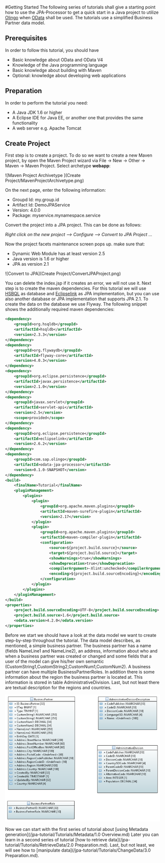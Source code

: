 #Getting Started
The following series of tutorials shall give a starting point how to use the JPA-Processor to get a quick start in a Java project to utilize [Olingo](https://olingo.apache.org/doc/odata4/index.html) when [OData](http://www.odata.org/) shall be used. The tutorials use a simplified Business Partner data model.

## Prerequisites
In order to follow this tutorial, you should have
* Basic knowledge about OData and OData V4
* Knowledge of the Java programming language
* Basic knowledge about building with Maven
* Optional: knowledge about developing web applications

## Preparation
In order to perform the tutorial you need:
* A Java JDK 1.6 or higher
* A Eclipse IDE for Java EE, or another one that provides the same functionality
* A web server e.g. Apache Tomcat 

## Create Project
First step is to create a project. To do so we want to create a new Maven project, by open the Maven Project wizard via File -> New -> Other -> Maven -> Maven Project. Select archetype **webapp**:

![Maven Project Archivetype ](Create Project/MavenProjectArchivetype.png)

On the next page, enter the following information:
* Groupd Id: my.group.id
* Artifact Id: DemoJPAService
* Version: 4.0.0
* Package: myservice.mynamespace.service

Convert the project into a JPA project. This can be done as follows:

_Right click on the new project --> Configure --> Convert to JPA Project ..._

Now the project facets maintenance screen pops up. make sure that:
* Dynamic Web Module has at least version 2.5
* Java version is 1.6 or higher
* JPA as version 2.1

![Convert to JPA](Create Project/ConvertJPAProject.png)

You can delete the index.jsp if it creates an error, we will not use it. Next step is to create the maven dependencies. For this tutorial we will use [HSBQL](http://hsqldb.org/) as database and [Eclipselink](http://www.eclipse.org/eclipselink/) as JPA implementation, but you can use also another database or JPA implementation that supports JPA 2.1. To create the data on the database we use Flyway. The following snippet shows the additionally required maven dependencies:
```XML
<dependency>
	<groupId>org.hsqldb</groupId>
	<artifactId>hsqldb</artifactId>
	<version>2.3.3</version>
</dependency>
<dependency>
	<groupId>org.flywaydb</groupId>
	<artifactId>flyway-core</artifactId>
	<version>4.0.3</version>
</dependency>	
<dependency>
	<groupId>org.eclipse.persistence</groupId>
	<artifactId>javax.persistence</artifactId>
	<version>2.1.0</version>
</dependency>
<dependency>
	<groupId>javax.servlet</groupId>
	<artifactId>servlet-api</artifactId>
	<version>2.5</version>
	<scope>provided</scope>
</dependency>
<dependency> 
	<groupId>org.eclipse.persistence</groupId> 
	<artifactId>eclipselink</artifactId> 
	<version>2.6.2</version> 
</dependency>
<dependency>
	<groupId>com.sap.olingo</groupId>
	<artifactId>odata-jpa-processor</artifactId>
	<version>0.1.0-SNAPSHOT</version>
</dependency>
<build>
	<finalName>Tutorial</finalName>
	<pluginManagement>
		<plugins>
			<plugin>
				<groupId>org.apache.maven.plugins</groupId>
				<artifactId>maven-surefire-plugin</artifactId>
				<version>2.17</version>
			</plugin>
			<plugin>
				<groupId>org.apache.maven.plugins</groupId>
				<artifactId>maven-compiler-plugin</artifactId>
				<configuration>
					<source>${project.build.source}</source>
					<target>${project.build.source}</target>
					<showWarnings>true</showWarnings>
					<showDeprecation>true</showDeprecation>
					<compilerArgument>-Xlint:unchecked</compilerArgument>
					<encoding>${project.build.sourceEncoding}</encoding>
				</configuration>
			</plugin>
		</plugins>
	</pluginManagement>
</build>
<properties>
	<project.build.sourceEncoding>UTF-8</project.build.sourceEncoding>
	<project.build.source>1.6</project.build.source>
	<odata.version>4.2.0</odata.version>
</properties>
```
Before we start we should have a look at the data model we want to create step-by-step throughout the tutorial. The data model describes, as mentioned, a simple business partner. The business partner has a name (fields NameLine1 and NameLine2), an address, information about who and when a business partner was created or changed and some fields that a user of the model can give his/her own semantic (CustomString1,CustomString2,CustomNum1,CustomNum2). A business partner can have multiple BusinessPartnerRoles. In addition there is some information about the region the business partner is located at. This information is stored in table AdministrativeDivision. Last, but not least there are textual description for the regions and countries.

![Database Tables ](Model/DBTable.png)


Now we can start with the first series of tutorial about [using Metadata generation](/jpa-tutorial/Tutorials/Metadata/1.0 Overview.md)
Later you can learn in a second series of tutorial [how to retrieve data](/jpa-tutorial/Tutorials/RetrieveData/2.0 Preparation.md). Last, but not least, we will see how to [manipulate data](/jpa-tutorial/Tutorials/ChangeData/3.0 Preparation.md).